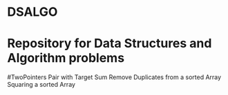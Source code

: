 # DSALGO
# Repository for Data Structures and Algorithm problems

#TwoPointers
Pair with Target Sum
Remove Duplicates from a sorted Array
Squaring a sorted Array
